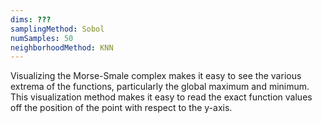 ```yaml
---
dims: ???
samplingMethod: Sobol
numSamples: 50
neighborhoodMethod: KNN
---
```


Visualizing the Morse-Smale complex makes it easy to see the various extrema
of the functions, particularly the global maximum and minimum. This 
visualization method makes it easy to read the exact function values off the
position of the point with respect to the y-axis.


